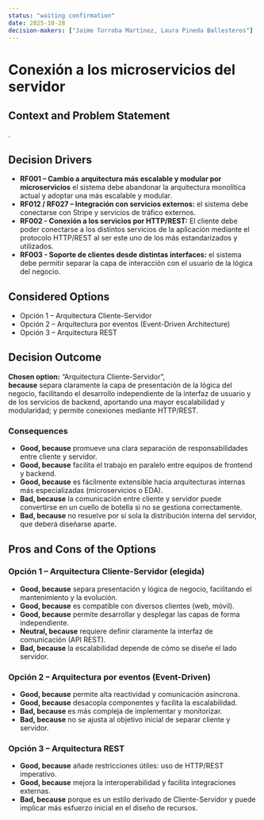 ```yaml
---
status: "waiting confirmation"
date: 2025-10-28
decision-makers: ["Jaime Torroba Martínez, Laura Pineda Ballesteros"]
---
```


# Conexión a los microservicios del servidor

## Context and Problem Statement

.

## Decision Drivers

* **RF001 – Cambio a arquitectura más escalable y modular por microservicios** el sistema debe abandonar la arquitectura monolítica actual y adoptar una más escalable y modular. 
* **RF012 / RF027 – Integración con servicios externos:** el sistema debe conectarse con Stripe y servicios de tráfico externos.  
* **RF002 - Conexión a los servicios por HTTP/REST:** El cliente debe poder conectarse a los distintos servicios de la aplicación mediante el protocolo HTTP/REST al ser este uno de los más estandarizados y utilizados.
* **RF003 - Soporte de clientes desde distintas interfaces:** el sistema debe permitir separar la capa de interacción con el usuario de la lógica del negocio.  

## Considered Options

* Opción 1 – Arquitectura Cliente-Servidor
* Opción 2 – Arquitectura por eventos (Event-Driven Architecture)
* Opción 3 – Arquitectura REST

## Decision Outcome

**Chosen option:** “Arquitectura Cliente-Servidor”,  
**because** separa claramente la capa de presentación de la lógica del negocio, facilitando el desarrollo independiente de la interfaz de usuario y de los servicios de backend, aportando una mayor escalabilidad y modularidad; y permite conexiones mediante HTTP/REST.  

### Consequences

* **Good, because** promueve una clara separación de responsabilidades entre cliente y servidor.  
* **Good, because** facilita el trabajo en paralelo entre equipos de frontend y backend.  
* **Good, because** es fácilmente extensible hacia arquitecturas internas más especializadas (microservicios o EDA).  
* **Bad, because** la comunicación entre cliente y servidor puede convertirse en un cuello de botella si no se gestiona correctamente.  
* **Bad, because** no resuelve por sí sola la distribución interna del servidor, que deberá diseñarse aparte.  



## Pros and Cons of the Options

### Opción 1 – Arquitectura Cliente-Servidor (elegida)

* **Good, because** separa presentación y lógica de negocio, facilitando el mantenimiento y la evolución.  
* **Good, because** es compatible con diversos clientes (web, móvil).  
* **Good, because** permite desarrollar y desplegar las capas de forma independiente.  
* **Neutral, because** requiere definir claramente la interfaz de comunicación (API REST).  
* **Bad, because** la escalabilidad depende de cómo se diseñe el lado servidor.  

### Opción 2 – Arquitectura por eventos (Event-Driven)

* **Good, because** permite alta reactividad y comunicación asíncrona.  
* **Good, because** desacopla componentes y facilita la escalabilidad.  
* **Bad, because** es más compleja de implementar y monitorizar.  
* **Bad, because** no se ajusta al objetivo inicial de separar cliente y servidor.  

### Opción 3 – Arquitectura REST

* **Good, because** añade restricciones útiles: uso de HTTP/REST imperativo.  
* **Good, because** mejora la interoperabilidad y facilita integraciones externas.  
* **Bad, because** porque es un estilo derivado de Cliente-Servidor y puede implicar más esfuerzo inicial en el diseño de recursos.  


